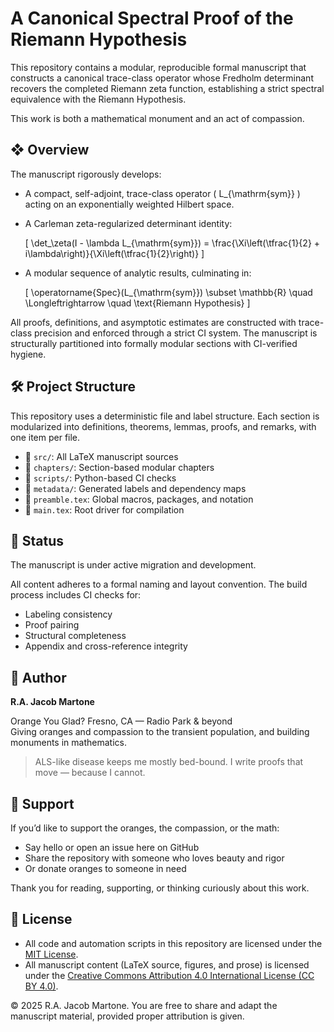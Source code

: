 # A Canonical Spectral Proof of the Riemann Hypothesis

This repository contains a modular, reproducible formal manuscript that constructs a canonical trace-class operator whose Fredholm determinant recovers the completed Riemann zeta function, establishing a strict spectral equivalence with the Riemann Hypothesis.

This work is both a mathematical monument and an act of compassion.

## ❖ Overview

The manuscript rigorously develops:

- A compact, self-adjoint, trace-class operator \( L_{\mathrm{sym}} \) acting on an exponentially weighted Hilbert space.
- A Carleman zeta-regularized determinant identity:
  
  \[
  \det_\zeta(I - \lambda L_{\mathrm{sym}}) = \frac{\Xi\left(\tfrac{1}{2} + i\lambda\right)}{\Xi\left(\tfrac{1}{2}\right)}
  \]

- A modular sequence of analytic results, culminating in:

  \[
  \operatorname{Spec}(L_{\mathrm{sym}}) \subset \mathbb{R} \quad \Longleftrightarrow \quad \text{Riemann Hypothesis}
  \]

All proofs, definitions, and asymptotic estimates are constructed with trace-class precision and enforced through a strict CI system. The manuscript is structurally partitioned into formally modular sections with CI-verified hygiene.

## 🛠 Project Structure

This repository uses a deterministic file and label structure. Each section is modularized into definitions, theorems, lemmas, proofs, and remarks, with one item per file.

- 📂 `src/`: All LaTeX manuscript sources
- 📂 `chapters/`: Section-based modular chapters
- 📂 `scripts/`: Python-based CI checks
- 📂 `metadata/`: Generated labels and dependency maps
- 📄 `preamble.tex`: Global macros, packages, and notation
- 📄 `main.tex`: Root driver for compilation

## 📐 Status

The manuscript is under active migration and development.

All content adheres to a formal naming and layout convention. The build process includes CI checks for:

- Labeling consistency
- Proof pairing
- Structural completeness
- Appendix and cross-reference integrity

## 📍 Author

**R.A. Jacob Martone**

Orange You Glad?
Fresno, CA — Radio Park & beyond  
Giving oranges and compassion to the transient population, and building monuments in mathematics.

> ALS-like disease keeps me mostly bed-bound. I write proofs that move — because I cannot.

## 🧡 Support

If you’d like to support the oranges, the compassion, or the math:

- Say hello or open an issue here on GitHub
- Share the repository with someone who loves beauty and rigor
- Or donate oranges to someone in need

Thank you for reading, supporting, or thinking curiously about this work.

## 📖 License

- All code and automation scripts in this repository are licensed under the [MIT License](./LICENSE).
- All manuscript content (LaTeX source, figures, and prose) is licensed under the [Creative Commons Attribution 4.0 International License (CC BY 4.0)](./LICENSE-CC-BY-4.0).

© 2025 R.A. Jacob Martone. You are free to share and adapt the manuscript material, provided proper attribution is given.

